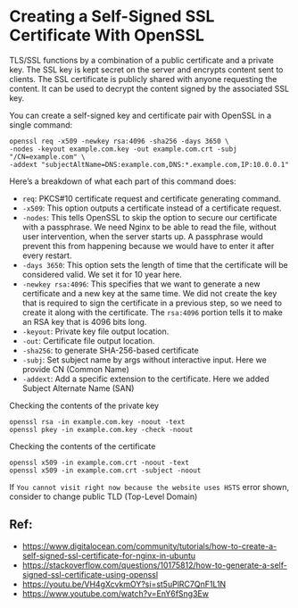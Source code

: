 # Creating a Self-Signed SSL Certificate With OpenSSL

TLS/SSL functions by a combination of a public certificate and a private key. The SSL key is kept secret on the server and encrypts content sent to clients. The SSL certificate is publicly shared with anyone requesting the content. It can be used to decrypt the content signed by the associated SSL key.

You can create a self-signed key and certificate pair with OpenSSL in a single command:

    openssl req -x509 -newkey rsa:4096 -sha256 -days 3650 \
    -nodes -keyout example.com.key -out example.com.crt -subj "/CN=example.com" \
    -addext "subjectAltName=DNS:example.com,DNS:*.example.com,IP:10.0.0.1"

Here’s a breakdown of what each part of this command does:
- `req`: PKCS#10 certificate request and certificate generating command.
- `-x509`: This option outputs a certificate instead of a certificate request.
- `-nodes`: This tells OpenSSL to skip the option to secure our certificate with a passphrase. We need Nginx to be able to read the file, without user intervention, when the server starts up. A passphrase would prevent this from happening because we would have to enter it after every restart.
- `-days 3650`: This option sets the length of time that the certificate will be considered valid. We set it for 10 year here.
- `-newkey rsa:4096`: This specifies that we want to generate a new certificate and a new key at the same time. We did not create the key that is required to sign the certificate in a previous step, so we need to create it along with the certificate. The `rsa:4096` portion tells it to make an RSA key that is 4096 bits long.
- `-keyout`: Private key file output location.
- `-out`: Certificate file output location.
- `-sha256`: to generate SHA-256-based certificate
- `-subj`: Set subject name by args without interactive input. Here we provide CN (Common Name)
- `-addext`: Add a specific extension to the certificate. Here we added Subject Alternate Name (SAN)

Checking the contents of the private key

    openssl rsa -in example.com.key -noout -text
    openssl pkey -in example.com.key -check -noout

Checking the contents of the certificate

    openssl x509 -in example.com.crt -noout -text
    openssl x509 -in example.com.crt -subject -noout

If `You cannot visit right now because the website uses HSTS` error shown, consider to change public TLD (Top-Level Domain)

## Ref:
- https://www.digitalocean.com/community/tutorials/how-to-create-a-self-signed-ssl-certificate-for-nginx-in-ubuntu
- https://stackoverflow.com/questions/10175812/how-to-generate-a-self-signed-ssl-certificate-using-openssl
- https://youtu.be/VH4gXcvkmOY?si=st5uPlRC7QnF1L1N
- https://www.youtube.com/watch?v=EnY6fSng3Ew